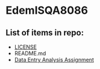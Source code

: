 # EdemISQA8086

## List of items in repo:

  * [LICENSE](https://github.com/EdemD/EdemISQA8086/blob/master/LICENSE)
  * README.md
  * [Data Entry Analysis Assignment](https://github.com/EdemD/EdemISQA8086/blob/master/Data%20Entry%20Analysis.md)
